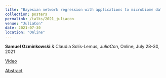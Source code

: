 ```yaml
---
title: "Bayesian network regression with applications to microbiome data"
collection: posters
permalink: /talks/2021_juliacon
venue: "JuliaCon"
date: 2021-07-30
location: "Online"
---
```


**Samuel Ozminkowski** & Claudia Solís-Lemus,
*JuliaCon*, Online, July 28-30, 2021

[Video](https://juliacon2020-uploads.s3.us-east-2.amazonaws.com/public/Bayesian+network+regression+with+applications+to+microbiome+data%3A+movie2.mp4)

[Abstract](https://pretalx.com/juliacon2021/talk/review/KMKZLBEXJX3U8ZJQB3QHHWLLVUDXC3CG)